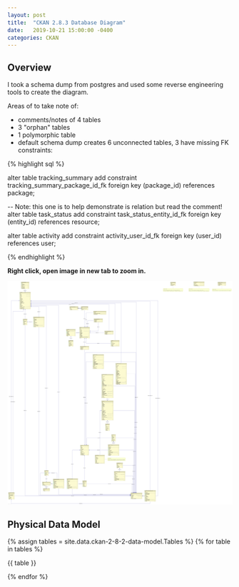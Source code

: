 ```yaml
---
layout: post
title:  "CKAN 2.8.3 Database Diagram"
date:   2019-10-21 15:00:00 -0400
categories: CKAN
---
```


## Overview

I took a schema dump from postgres and used some reverse engineering tools to create the diagram. 

Areas of to take note of:

* comments/notes of 4 tables
* 3 "orphan" tables
* 1 polymorphic table
* default schema dump creates 6 unconnected tables, 3 have missing FK constraints:

{% highlight sql %}

alter table tracking_summary
   add constraint tracking_summary_package_id_fk
      foreign key (package_id) references package;

-- Note: this one is to help demonstrate is relation but read the comment!
alter table task_status
   add constraint task_status_entity_id_fk
      foreign key (entity_id) references resource;

alter table activity
   add constraint activity_user_id_fk
      foreign key (user_id) references user;
      
{% endhighlight %}

**Right click, open image in new tab to zoom in.**

<img alt="ckan 2.8.3 DDL physical diagram" src="/assets/img/ckan-2.8.3-ddl-diagram-2019-10-21.png" />

## Physical Data Model

{% assign tables = site.data.ckan-2-8-2-data-model.Tables %}
{% for table in tables %}

   {{ table }}

{% endfor %}
